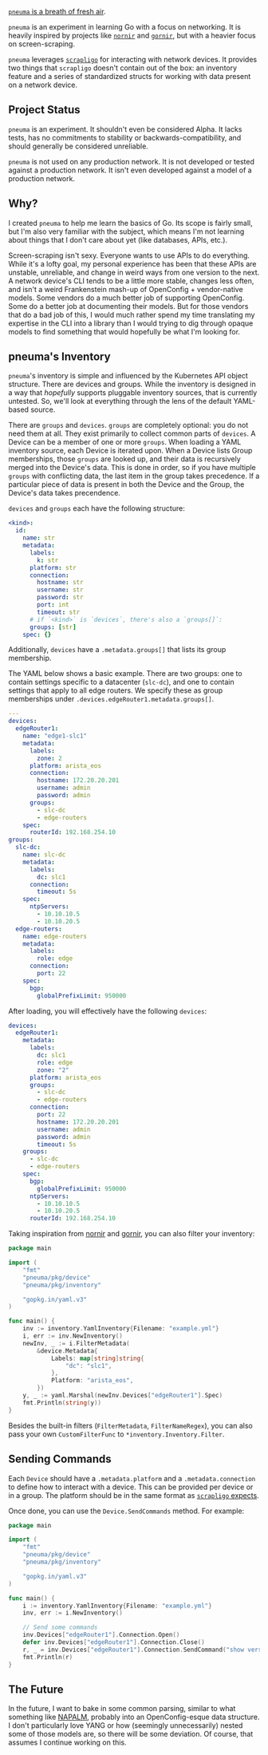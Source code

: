 [`pneuma` is a breath of fresh air][pneuma].

`pneuma` is an experiment in learning Go with a focus on networking.  It
is heavily inspired by projects like [`nornir`][nornir]
and [`gornir`][gornir], but with a heavier focus on screen-scraping.

`pneuma` leverages [`scrapligo`][scrapligo] for interacting with network
devices.  It provides two things that `scrapligo` doesn't contain out of
the box: an inventory feature and a series of standardized structs for
working with data present on a network device.

## Project Status

`pneuma` is an experiment.  It shouldn't even be considered Alpha.  It
lacks tests, has no commitments to stability or backwards-compatibility,
and should generally be considered unreliable.

`pneuma` is not used on any production network.  It is not developed or
tested against a production network.  It isn't even developed against a
model of a production network.

## Why?

I created `pneuma` to help me learn the basics of Go.  Its scope is
fairly small, but I'm also very familiar with the subject, which means
I'm not learning about things that I don't care about yet (like
databases, APIs, etc.).

Screen-scraping isn't sexy.  Everyone wants to use APIs to do
everything.  While it's a lofty goal, my personal experience has been
that these APIs are unstable, unreliable, and change in weird ways from
one version to the next.  A network device's CLI tends to be a little
more stable, changes less often, and isn't a weird Frankenstein mash-up
of OpenConfig + vendor-native models.  Some vendors do a much better
job of supporting OpenConfig.  Some do a better job at documenting their
models.  But for those vendors that do a bad job of this, I would much
rather spend my time translating my expertise in the CLI into a library
than I would trying to dig through opaque models to find something that
would hopefully be what I'm looking for.

## pneuma's Inventory

`pneuma`'s inventory is simple and influenced by the Kubernetes API
object structure.  There are devices and groups.  While the inventory is
designed in a way that _hopefully_ supports pluggable inventory sources,
that is currently untested.  So, we'll look at everything through the
lens of the default YAML-based source.

There are `groups` and `devices`.  `groups` are completely optional:
you do not need them at all.  They exist primarily to collect common
parts of `devices`.  A Device can be a member of one or more `groups`.
When loading a YAML inventory source, each Device is iterated upon.
When a Device lists Group memberships, those `groups` are looked up,
and their data is recursively merged into the Device's data.  This is
done in order, so if you have multiple `groups` with conflicting data,
the last item in the group takes precedence.  If a particular piece of
data is present in both the Device and the Group, the Device's data
takes precendence.

`devices` and `groups` each have the following structure:

```yaml
<kind>:
  id:
    name: str
    metadata:
      labels:
        k: str
      platform: str
      connection:
        hostname: str
        username: str
        password: str
        port: int
        timeout: str
      # if `<kind>` is `devices`, there's also a `groups[]`:
      groups: [str]
    spec: {}
```

Additionally, `devices` have a `.metadata.groups[]` that lists its group
membership.

The YAML below shows a basic example.  There are two groups: one to
contain settings specific to a datacenter (`slc-dc`), and one to contain
settings that apply to all edge routers.  We specify these as group
memberships under `.devices.edgeRouter1.metadata.groups[]`.

```yaml
---
devices:
  edgeRouter1:
    name: "edge1-slc1"
    metadata:
      labels:
        zone: 2
      platform: arista_eos
      connection:
        hostname: 172.20.20.201
        username: admin
        password: admin
      groups:
        - slc-dc
        - edge-routers
    spec:
      routerId: 192.168.254.10
groups:
  slc-dc:
    name: slc-dc
    metadata:
      labels:
        dc: slc1
      connection:
        timeout: 5s
    spec:
      ntpServers:
        - 10.10.10.5
        - 10.10.20.5
  edge-routers:
    name: edge-routers
    metadata:
      labels:
        role: edge
      connection:
        port: 22
    spec:
      bgp:
        globalPrefixLimit: 950000
```

After loading, you will effectively have the following `devices`:

```yaml
devices:
  edgeRouter1:
    metadata:
      labels:
        dc: slc1
        role: edge
        zone: "2"
      platform: arista_eos
      groups:
        - slc-dc
        - edge-routers
      connection:
        port: 22
        hostname: 172.20.20.201
        username: admin
        password: admin
        timeout: 5s
    groups:
      - slc-dc
      - edge-routers
    spec:
      bgp:
        globalPrefixLimit: 950000
      ntpServers:
        - 10.10.10.5
        - 10.10.20.5
      routerId: 192.168.254.10
```

Taking inspiration from [nornir][nornir] and [gornir][gornir], you can
also filter your inventory:

```go
package main

import (
	"fmt"
	"pneuma/pkg/device"
	"pneuma/pkg/inventory"

	"gopkg.in/yaml.v3"
)

func main() {
	inv := inventory.YamlInventory{Filename: "example.yml"}
	i, err := inv.NewInventory()
	newInv, _ := i.FilterMetadata(
		&device.Metadata{
			Labels: map[string]string{
				"dc": "slc1",
			},
			Platform: "arista_eos",
		})
	y, _ := yaml.Marshal(newInv.Devices["edgeRouter1"].Spec)
	fmt.Println(string(y))
}
```

Besides the built-in filters (`FilterMetadata`, `FilterNameRegex`), you
can also pass your own `CustomFilterFunc` to
`*inventory.Inventory.Filter`.

## Sending Commands

Each `Device` should have a `.metadata.platform` and a
`.metadata.connection` to define how to interact with a device.  This
can be provided per device or in a group.  The platform should be in the
same format as [`scrapligo` expects][scrapligo-format].

Once done, you can use the `Device.SendCommands` method.  For example:

```go
package main

import (
	"fmt"
	"pneuma/pkg/device"
	"pneuma/pkg/inventory"

	"gopkg.in/yaml.v3"
)

func main() {
	i := inventory.YamlInventory{Filename: "example.yml"}
	inv, err := i.NewInventory()

	// Send some commands
	inv.Devices["edgeRouter1"].Connection.Open()
	defer inv.Devices["edgeRouter1"].Connection.Close()
	r, _ = inv.Devices["edgeRouter1"].Connection.SendCommand("show version")
	fmt.Println(r)
}
```

## The Future

In the future, I want to bake in some common parsing, similar to what
something like [NAPALM][napalm], probably into an OpenConfig-esque data
structure.  I don't particularly love YANG or how (seemingly
unnecessarily) nested some of those models are, so there will be some
deviation.  Of course, that assumes I continue working on this.

[pneuma]: https://en.wikipedia.org/wiki/Pneuma
[nornir]: https://nornir.readthedocs.io/en/latest/
[gornir]: https://pkg.go.dev/github.com/nornir-automation/gornir
[scrapligo]: https://github.com/scrapli/scrapligo
[scrapligo-format]: https://github.com/scrapli/scrapligo/blob/main/driver/core/factory.go#L14-L25
[napalm]: https://napalm.readthedocs.io/en/latest/
